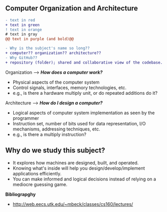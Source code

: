 
## Computer Organization and Architecture

```diff
- text in red
+ text in green
! text in orange
# text in gray
@@ text in purple (and bold)@@
```
```diff
- Why is the subject's name so long??
+ computer?? organization?? architecture??
- Why GitHub??
+ repository (folder); shared and collaborative view of the codebase.
```

Organization --> ***How does a computer work?***
* Physical aspects of  the computer system
* Control signals, interfaces, memory technologies, etc.
* e.g., is there a hardware multiply unit, or do repeated additions do it?

Architecture --> ***How do I design a computer?***
* Logical aspects of computer system implementation as seen by the programmer
* Instruction set, number of bits used for data representation, I/O mechanisms, addressing techniques, etc.
* e.g., is there a multiply instruction?

## Why do we study this subject?
* It explores how machines are designed, built, and operated.
* Knowing what's inside will help you design/develop/implement applications efficiently.
* You can make informed and logical decisions instead of relying on a mediocre guessing game. 

**Bibliograpghy**
* http://web.eecs.utk.edu/~mbeck/classes/cs160/lectures/





